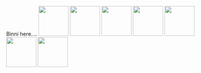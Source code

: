 
Binni here....
<a href="https://nodejs.org/en/docs/"><img src="https://banner2.cleanpng.com/20180810/fol/kisspng-computer-icons-react-javascript-desktop-wallpaper-atom-icon-macaron-iconset-goescat-5b6d61719083a2.3044993815338950255919.jpg" width="80"/></a>
<a href="https://angular.io/"><img src="https://upload.wikimedia.org/wikipedia/commons/thumb/c/cf/Angular_full_color_logo.svg/250px-Angular_full_color_logo.svg.png" width="80"/></a>
<a href="https://www.w3schools.com/css/"><img src="https://w7.pngwing.com/pngs/915/519/png-transparent-typescript-hd-logo-thumbnail.png" width="80"/></a>
<a href="https://www.w3schools.com/html/"><img src="https://media3.giphy.com/media/XAxylRMCdpbEWUAvr8/giphy.gif?cid=6c09b952phtpxuk4fvu40wvpiv9c9ar18pvmx2tusrz1s1dw&rid=giphy.gif&ct=s" width="80"/></a>
<a href="https://www.w3schools.com/js/"><img src="https://onepatch.com/wp-content/uploads/2020/03/JAVASCRIPT_CIRCLE_NEW.gif" width="80"/></a>
<a href="https://docs.nestjs.com/"><img src="https://docs.nestjs.com/assets/logo-small.svg" width="80"/></a>
<a href="https://docs.github.com/en"><img src="https://upload.wikimedia.org/wikipedia/commons/thumb/9/91/Octicons-mark-github.svg/1200px-Octicons-mark-github.svg.png" width="80"/></a>
